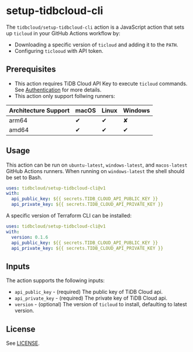 # setup-tidbcloud-cli

The `tidbcloud/setup-tidbcloud-cli` action is a JavaScript action that sets up `ticloud` in your GitHub Actions workflow by:

- Downloading a specific version of `ticloud` and adding it to the `PATH`.
- Configuring `ticlooud` with API token.

## Prerequisites

-  This action requires TiDB Cloud API Key to execute `ticloud` commands.
  See [Authentication](https://docs.pingcap.com/tidbcloud/api/v1beta#section/Authentication) for more details.
- This action only support follwing runners:

| Architecture Support | macOS | Linux | Windows |
| -------------------- | ----- | ----- | ------- |
| arm64                | ✔     | ✔     | ✘       |
| amd64                | ✔     | ✔     | ✔       |

## Usage
This action can be run on `ubuntu-latest`, `windows-latest`, and `macos-latest` GitHub Actions runners. When running on `windows-latest` the shell should be set to Bash.

```yaml
uses: tidbcloud/setup-tidbcloud-cli@v1
with:
  api_public_key: ${{ secrets.TIDB_CLOUD_API_PUBLIC_KEY }}
  api_private_key: ${{ secrets.TIDB_CLOUD_API_PRIVATE_KEY }}
```

A specific version of Terraform CLI can be installed:

```yaml
uses: tidbcloud/setup-tidbcloud-cli@v1
with:
  version: 0.1.6
  api_public_key: ${{ secrets.TIDB_CLOUD_API_PUBLIC_KEY }}
  api_private_key: ${{ secrets.TIDB_CLOUD_API_PRIVATE_KEY }}
```

## Inputs

The action supports the following inputs:

- `api_public_key` - (required) The public key of TiDB Cloud api.
- `api_private_key` - (required) The private key of TiDB Cloud api.
- `version` - (optional) The version of `ticloud` to install, defaulting to latest version.

## License
 
See [LICENSE](LICENSE).